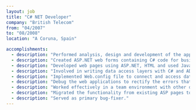 ```yaml
---
layout: job
title: "C# NET Developer"
company: "British Telecom"
from: "04/2007"
to: "08/2008"
location: "A Coruna, Spain"

accomplishments:
  - description: "Performed analysis, design and development of the application according to the user requirements."
  - description: "Created ASP.NET web forms containing C# code for business and data access logics."
  - description: "Developed web pages using ASP.NET, HTML and used JavaScript for styling the web pages."
  - description: "Involved in writing data access layers with C# and ADO.NET."
  - description: "Implemented Web.config file to connect and access data from SQL Server."
  - description: "Debug the web applications to rectify the errors that surface during the operations."
  - description: "Worked effectively in a team environment with other developers, analysts, project managers and client staff."
  - description: "Migrated the functionality from existing ASP pages to new ASPX pages and also added new functionality to reflect the Business Users requirements."
  - description: "Served as primary bug-fixer."
---
```

